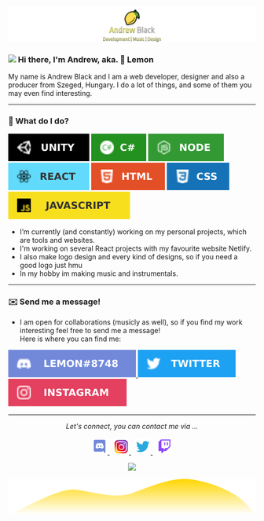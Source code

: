 <img src="./assets/resources/0xAndrewBlack_LOGO_HEADER.png" draggable="false" alt="banner" />

### <img src="https://media.giphy.com/media/hvRJCLFzcasrR4ia7z/giphy.gif" width="25px"> Hi there, I'm Andrew, aka. 🍋 Lemon

My name is Andrew Black and I am a web developer, designer and also a producer from Szeged, Hungary. I do a lot of things, and some of them you may even find interesting.

---

### 🤔 What do I do?

<p align="left">
  <img alt="Unity" src="./assets/resources/icons/langs/Unity.svg" draggable="false" alt="Unity Icon"/>
  <img alt="C Sharp" src="./assets/resources/icons/langs/Csharp.svg" draggable="false" alt="Csharp Icon" />
  <img alt="nodeJS" src="./assets/resources/icons/langs/nodeJS.svg" draggable="false" alt="nodeJS Icon" />
  <img alt="React" src="./assets/resources/icons/langs/ReactJS.svg" draggable="false" alt="ReactJS Icon" />
  <img alt="HTML" src="./assets/resources/icons/langs/HTML5.svg" draggable="false" alt="HTML5 Icon" />
  <img alt="Css" src="./assets/resources/icons/langs/CSS3.svg" draggable="false" alt="CSS3 Icon" />
  <img alt="JavaScript" src="./assets/resources/icons/langs/ES6.svg" draggable="false" alt="JS Icon" />
</p>

- I’m currently (and constantly) working on my personal projects, which are tools and websites.
- I'm working on several React projects with my favourite website Netlify.
- I also make logo design and every kind of designs, so if you need a good logo just hmu
- In my hobby im making music and instrumentals.

---

### ✉️ Send me a message!

- I am open for collaborations (musicly as well), so if you find my work interesting feel free to send me a message! <br/> Here is where you can find me:

<p align="left">
  <a href="javasript:void(0);">
    <img alt="Discord" src="./assets/resources/icons/socials/LemonDiscordTag.svg" draggable="false" alt="Discord" />
  </a>
  <a href="https://twitter.com/thereal0xandrew">
    <img alt="Twitter" src="./assets/resources/icons/socials/LemonTwitter.svg" draggable="false" alt="Twitter" />
  </a>
  <a href="https://www.instagram.com/thereal0xandrew/">
    <img alt="Instagram" src="./assets/resources/icons/socials/LemonInstagram.svg" draggable="false" alt="Instagram" />
  </a>
</p>

<hr>

<p align="center">
    <i>Let's connect, you can contact me via ...</i>
    <br/><br/>
    <a href="https://discord.gg/wa7qEPb" width="500px">
      <img alt="LAIDBACK's Discord" width="32px" src="./assets/resources/icons/socials/discord.svg" draggable="false" alt="Discord Server" />
    </a>
    &nbsp;
    <a href="https://instagram.com/thereal0xandrew/">
      <img alt="0xAndrewBlack's Instagram" width="32px" src="./assets/resources/icons/socials/instagram.svg" draggable="false" alt="Instagram" />
    </a>
    &nbsp;
    <a href="https://twitter.com/0xAndrewBlack">
      <img alt="0xAndrewBlack | Twitter" width="32px" src="./assets/resources/icons/socials/twitter.svg" draggable="false" alt="Twitter" />
    </a>
    &nbsp;
    <a href="https://twitch.tv/0xandrew/">
      <img alt="0xAndrewBlack's Instagram" width="32px" src="./assets/resources/icons/socials/twitch.svg" draggable="false" alt="Instagram" />
    </a>
</p>

<p align="center">
  <a href="javascript:void(0);">
    <img src="https://visitor-badge.glitch.me/badge?page_id=0xAndrewBlack.0xAndrewBlack" draggable="false">
  </a>
</p>

<img src="./assets/resources/Footer.svg"  draggable="false" alt="bottom">
